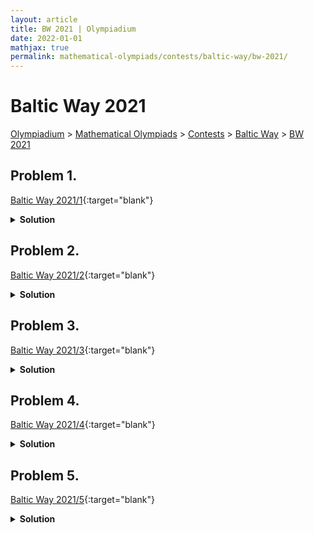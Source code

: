```yaml
---
layout: article
title: BW 2021 | Olympiadium
date: 2022-01-01
mathjax: true
permalink: mathematical-olympiads/contests/baltic-way/bw-2021/
---
```

# Baltic Way 2021
<a href="{{ site.homeurl }}">Olympiadium</a> > <a href="{{ site.homeurl }}mathematical-olympiads/">Mathematical Olympiads</a> > <a href="{{ site.homeurl }}mathematical-olympiads/contests/">Contests</a> > <a href="{{ site.homeurl }}mathematical-olympiads/contests/baltic-way/">Baltic Way</a> > <a href="{{ site.homeurl }}mathematical-olympiads/contests/baltic-way/baltic-way-2021/">BW 2021</a>

## Problem 1. 
<blueboard>  </blueboard>
[Baltic Way 2021/1](https://artofproblemsolving.com/community/c6h532678p3046941){:target="blank"}
<pinkborder><details>
<summary><b>Solution</b></summary>
Solution Here. 
</details></pinkborder>

## Problem 2. 
<blueboard>  </blueboard>
[Baltic Way 2021/2](https://artofproblemsolving.com/community/c6h532679p3046942){:target="blank"}
<pinkborder><details>
<summary><b>Solution</b></summary>
Solution Here. 
</details></pinkborder>

## Problem 3. 
<blueboard>  </blueboard>
[Baltic Way 2021/3](https://artofproblemsolving.com/community/c6h532680p3046943){:target="blank"}
<pinkborder><details>
<summary><b>Solution</b></summary>
Solution Here. 
</details></pinkborder>

## Problem 4. 
<blueboard>  </blueboard>
[Baltic Way 2021/4](https://artofproblemsolving.com/community/c6h532681p3046944){:target="blank"}
<pinkborder><details>
<summary><b>Solution</b></summary>
Solution Here. 
</details></pinkborder>

## Problem 5. 
<blueboard>  </blueboard>
[Baltic Way 2021/5](https://artofproblemsolving.com/community/c6h532682p3046946){:target="blank"}
<pinkborder><details>
<summary><b>Solution</b></summary>
Solution Here. 
</details></pinkborder>
